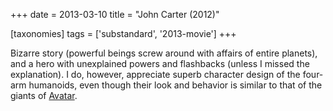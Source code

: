 +++
date = 2013-03-10
title = "John Carter (2012)"

[taxonomies]
tags = ['substandard', '2013-movie']
+++

Bizarre story (powerful beings screw around with affairs of entire
planets), and a hero with unexplained powers and flashbacks (unless I
missed the explanation). I do, however, appreciate superb character
design of the four-arm humanoids, even though their look and behavior is
similar to that of the giants of [Avatar].

  [Avatar]: http://movies.tshepang.net/avatar-2009
